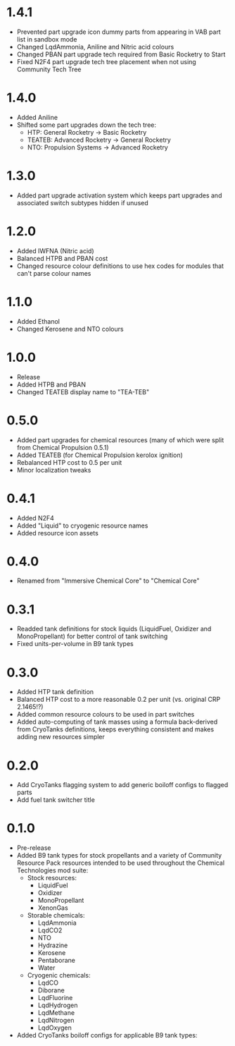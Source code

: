 # 1.4.1
- Prevented part upgrade icon dummy parts from appearing in VAB part list in sandbox mode
- Changed LqdAmmonia, Aniline and Nitric acid colours
- Changed PBAN part upgrade tech required from Basic Rocketry to Start
- Fixed N2F4 part upgrade tech tree placement when not using Community Tech Tree
# 1.4.0
- Added Aniline
- Shifted some part upgrades down the tech tree:
  - HTP: General Rocketry → Basic Rocketry
  - TEATEB: Advanced Rocketry → General Rocketry
  - NTO: Propulsion Systems → Advanced Rocketry
# 1.3.0
- Added part upgrade activation system which keeps part upgrades and associated switch subtypes hidden if unused
# 1.2.0
- Added IWFNA (Nitric acid)
- Balanced HTPB and PBAN cost
- Changed resource colour definitions to use hex codes for modules that can't parse colour names
# 1.1.0
- Added Ethanol
- Changed Kerosene and NTO colours
# 1.0.0
- Release
- Added HTPB and PBAN
- Changed TEATEB display name to "TEA-TEB"
# 0.5.0
- Added part upgrades for chemical resources (many of which were split from Chemical Propulsion 0.5.1)
- Added TEATEB (for Chemical Propulsion kerolox ignition)
- Rebalanced HTP cost to 0.5 per unit
- Minor localization tweaks
# 0.4.1
- Added N2F4
- Added "Liquid" to cryogenic resource names
- Added resource icon assets
# 0.4.0
- Renamed from "Immersive Chemical Core" to "Chemical Core"
# 0.3.1
- Readded tank definitions for stock liquids (LiquidFuel, Oxidizer and MonoPropellant) for better control of tank switching
- Fixed units-per-volume in B9 tank types
# 0.3.0
- Added HTP tank definition
- Balanced HTP cost to a more reasonable 0.2 per unit (vs. original CRP 2.1465!?)
- Added common resource colours to be used in part switches
- Added auto-computing of tank masses using a formula back-derived from CryoTanks definitions, keeps everything consistent and makes adding new resources simpler
# 0.2.0
- Add CryoTanks flagging system to add generic boiloff configs to flagged parts
- Add fuel tank switcher title
# 0.1.0
- Pre-release
- Added B9 tank types for stock propellants and a variety of Community Resource Pack resources intended to be used throughout the Chemical Technologies mod suite:
  - Stock resources:
    - LiquidFuel
    - Oxidizer
    - MonoPropellant
    - XenonGas
  - Storable chemicals:
    - LqdAmmonia
    - LqdCO2
    - NTO
    - Hydrazine
    - Kerosene
    - Pentaborane
    - Water
  - Cryogenic chemicals:
    - LqdCO
    - Diborane
    - LqdFluorine
    - LqdHydrogen
    - LqdMethane
    - LqdNitrogen
    - LqdOxygen
- Added CryoTanks boiloff configs for applicable B9 tank types:
